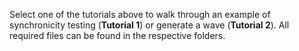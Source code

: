 Select one of the tutorials above to walk through an example of synchronicity testing (**Tutorial 1**) or generate a wave (**Tutorial 2**). All required files can be found in the respective folders.

